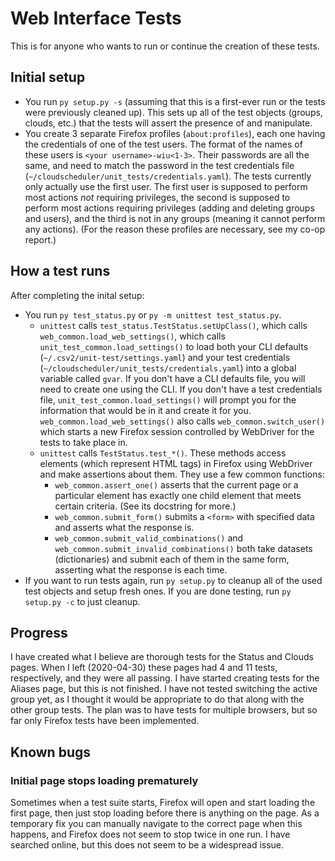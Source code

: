# Web Interface Tests
This is for anyone who wants to run or continue the creation of these tests.
## Initial setup
* You run `py setup.py -s` (assuming that this is a first-ever run or the tests were previously cleaned up). This sets up all of the test objects (groups, clouds, etc.) that the tests will assert the presence of and manipulate.
* You create 3 separate Firefox profiles (`about:profiles`), each one having the credentials of one of the test users. The format of the names of these users is `<your username>-wiu<1-3>`. Their passwords are all the same, and need to match the password in the test credentials file (`~/cloudscheduler/unit_tests/credentials.yaml`). The tests currently only actually use the first user. The first user is supposed to perform most actions *not* requiring privileges, the second is supposed to perform most actions requiring privileges (adding and deleting groups and users), and the third is not in any groups (meaning it cannot perform any actions). (For the reason these profiles are necessary, see my co-op report.)
## How a test runs
After completing the inital setup:
* You run `py test_status.py` or `py -m unittest test_status.py`.
    * `unittest` calls `test_status.TestStatus.setUpClass()`, which calls `web_common.load_web_settings()`, which calls `unit_test_common.load_settings()` to load both your CLI defaults (`~/.csv2/unit-test/settings.yaml`) and your test credentials (`~/cloudscheduler/unit_tests/credentials.yaml`) into a global variable called `gvar`. If you don't have a CLI defaults file, you will need to create one using the CLI. If you don't have a test credentials file, `unit_test_common.load_settings()` will prompt you for the information that would be in it and create it for you. `web_common.load_web_settings()` also calls `web_common.switch_user()` which starts a new Firefox session controlled by WebDriver for the tests to take place in.
    * `unittest` calls `TestStatus.test_*()`. These methods access elements (which represent HTML tags) in Firefox using WebDriver and make assertions about them. They use a few common functions:
        * `web_common.assert_one()` asserts that the current page or a particular element has exactly one child element that meets certain criteria. (See its docstring for more.)
        * `web_common.submit_form()` submits a `<form>` with specified data and asserts what the response is.
        * `web_common.submit_valid_combinations()` and `web_common.submit_invalid_combinations()` both take datasets (dictionaries) and submit each of them in the same form, asserting what the response is each time.
* If you want to run tests again, run `py setup.py` to cleanup all of the used test objects and setup fresh ones. If you are done testing, run `py setup.py -c` to just cleanup.
## Progress
I have created what I believe are thorough tests for the Status and Clouds pages. When I left (2020-04-30) these pages had 4 and 11 tests, respectively, and they were all passing. I have started creating tests for the Aliases page, but this is not finished. I have not tested switching the active group yet, as I thought it would be appropriate to do that along with the other group tests.
The plan was to have tests for multiple browsers, but so far only Firefox tests have been implemented. 
## Known bugs
### Initial page stops loading prematurely
Sometimes when a test suite starts, Firefox will open and start loading the first page, then just stop loading before there is anything on the page. As a temporary fix you can manually navigate to the correct page when this happens, and Firefox does not seem to stop twice in one run. I have searched online, but this does not seem to be a widespread issue.
